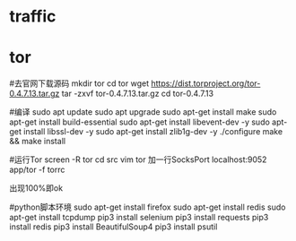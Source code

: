 # traffic

# tor

#去官网下载源码
mkdir tor
cd tor
wget https://dist.torproject.org/tor-0.4.7.13.tar.gz
tar -zxvf tor-0.4.7.13.tar.gz
cd tor-0.4.7.13

#编译
sudo apt update
sudo apt upgrade
sudo apt-get install make
sudo apt-get install build-essential
sudo apt-get install libevent-dev -y
sudo apt-get install libssl-dev -y
sudo apt-get install zlib1g-dev -y
./configure
make && make install

#运行Tor
screen -R tor
cd src
vim tor
加一行SocksPort localhost:9052
app/tor -f torrc

出现100%即ok

#python脚本环境
sudo apt-get install firefox
sudo apt-get install redis
sudo apt-get install tcpdump
pip3 install selenium
pip3 install requests
pip3 install redis
pip3 install BeautifulSoup4
pip3 install psutil
